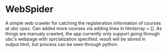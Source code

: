 # WebSpider
A simple web crawler for catching the registeration information of courses at ubc cpsc.
Can added more courses via adding lines in htmlarray = [].
As things are manualy crawled, the app currently only support going through ubc's webpage with sprcialization specified.
result will be stored in output.html, but process can be seen through python.
